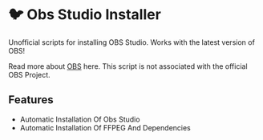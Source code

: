 # :bird: Obs Studio Installer
Unofficial scripts for installing OBS Studio. Works with the latest version of OBS!

Read more about [OBS](https://obsproject.com/) here. This script is not associated with the official OBS Project.

## Features
- Automatic Installation Of Obs Studio
- Automatic Installation Of FFPEG And Dependencies
